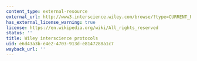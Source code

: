 ```yaml
---
content_type: external-resource
external_url: http://www3.interscience.wiley.com/browse/?type=CURRENT_PROTOCOL
has_external_license_warning: true
license: https://en.wikipedia.org/wiki/All_rights_reserved
status: ''
title: Wiley interscience protocols
uid: e6d43a3b-e4e2-4703-913d-e8147288a1c7
wayback_url: ''
---
```

